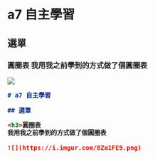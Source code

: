 # a7 自主學習

## 選單

<h3>圓圈表
我用我之前學到的方式做了個圓圈表

![](https://i.imgur.com/8Za1FE9.png)


```markdown
# a7 自主學習

## 選單

<h3>圓圈表
我用我之前學到的方式做了個圓圈表

![](https://i.imgur.com/8Za1FE9.png)


```